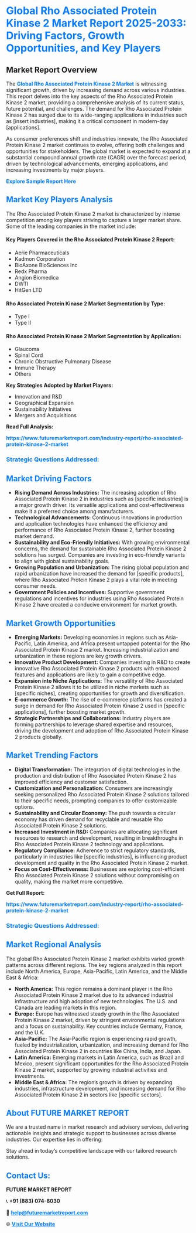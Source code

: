 <h1 style="color: #007BFF;">Global Rho Associated Protein Kinase 2 Market Report 2025-2033: Driving Factors, Growth Opportunities, and Key Players</h1>

<section id="overview">
<h2>Market Report Overview</h2>
<p>The <a href="https://www.futuremarketreport.com/industry-report/rho-associated-protein-kinase-2-market" style="color: #007BFF; text-decoration: none;"><strong>Global Rho Associated Protein Kinase 2 Market</strong></a> is witnessing significant growth, driven by increasing demand across various industries. This report delves into the key aspects of the Rho Associated Protein Kinase 2 market, providing a comprehensive analysis of its current status, future potential, and challenges. The demand for Rho Associated Protein Kinase 2 has surged due to its wide-ranging applications in industries such as [insert industries], making it a critical component in modern-day [applications].</p>
<p>As consumer preferences shift and industries innovate, the Rho Associated Protein Kinase 2 market continues to evolve, offering both challenges and opportunities for stakeholders. The global market is expected to expand at a substantial compound annual growth rate (CAGR) over the forecast period, driven by technological advancements, emerging applications, and increasing investments by major players.</p>
</section>

<section id="overview">
<p><a href="https://www.futuremarketreport.com/request-sample/reportId=80190" style="color: #007BFF; text-decoration: none;"><strong>Explore Sample Report Here</strong></a></p>
</section>

<section id="key-players">
<h2 style="color: #007BFF;">Market Key Players Analysis</h2>
<p>The Rho Associated Protein Kinase 2 market is characterized by intense competition among key players striving to capture a larger market share. Some of the leading companies in the market include:</p>
<h4>Key Players Covered in the Rho Associated Protein Kinase 2 Report:</h4>
<ul><li>Aerie Pharmaceuticals</li><li>Kadmon Corporation</li><li>BioAxone BioSciences Inc</li><li>Redx Pharma</li><li>Angion Biomedica</li><li>DWTI</li><li>HitGen LTD</li></ul>
<h4>Rho Associated Protein Kinase 2 Market Segmentation by Type:</h4>
<ul><li>Type I</li><li>Type II</li></ul>

<h4>Rho Associated Protein Kinase 2 Market Segmentation by Application:</h4>
<ul><li>Glaucoma</li><li>Spinal Cord</li><li>Chronic Obstructive Pulmonary Disease</li><li>Immune Therapy</li><li>Others</li></ul>
<p><strong>Key Strategies Adopted by Market Players:</strong></p>
<ul>
<li>Innovation and R&D</li>
<li>Geographical Expansion</li>
<li>Sustainability Initiatives</li>
<li>Mergers and Acquisitions</li>
</ul>
</section>

<section>
<p><strong>Read Full Analysis: </strong></p><a href="https://www.futuremarketreport.com/industry-report/rho-associated-protein-kinase-2-market" style="color: #007BFF; text-decoration: none;"><strong>https://www.futuremarketreport.com/industry-report/rho-associated-protein-kinase-2-market</strong></a>
<h3 style="color: #007BFF;">Strategic Questions Addressed:</h3>
</section>

<section id="driving-factors">
<h2 style="color: #007BFF;">Market Driving Factors</h2>
<ul>
<li><strong>Rising Demand Across Industries:</strong> The increasing adoption of Rho Associated Protein Kinase 2 in industries such as [specific industries] is a major growth driver. Its versatile applications and cost-effectiveness make it a preferred choice among manufacturers.</li>
<li><strong>Technological Advancements:</strong> Continuous innovations in production and application technologies have enhanced the efficiency and performance of Rho Associated Protein Kinase 2, further boosting market demand.</li>
<li><strong>Sustainability and Eco-Friendly Initiatives:</strong> With growing environmental concerns, the demand for sustainable Rho Associated Protein Kinase 2 solutions has surged. Companies are investing in eco-friendly variants to align with global sustainability goals.</li>
<li><strong>Growing Population and Urbanization:</strong> The rising global population and rapid urbanization have increased the demand for [specific products], where Rho Associated Protein Kinase 2 plays a vital role in meeting consumer needs.</li>
<li><strong>Government Policies and Incentives:</strong> Supportive government regulations and incentives for industries using Rho Associated Protein Kinase 2 have created a conducive environment for market growth.</li>
</ul>
</section>

<section id="growth-opportunities">
<h2 style="color: #007BFF;">Market Growth Opportunities</h2>
<ul>
<li><strong>Emerging Markets:</strong> Developing economies in regions such as Asia-Pacific, Latin America, and Africa present untapped potential for the Rho Associated Protein Kinase 2 market. Increasing industrialization and urbanization in these regions are key growth drivers.</li>
<li><strong>Innovative Product Development:</strong> Companies investing in R&D to create innovative Rho Associated Protein Kinase 2 products with enhanced features and applications are likely to gain a competitive edge.</li>
<li><strong>Expansion into Niche Applications:</strong> The versatility of Rho Associated Protein Kinase 2 allows it to be utilized in niche markets such as [specific niches], creating opportunities for growth and diversification.</li>
<li><strong>E-commerce Growth:</strong> The rise of e-commerce platforms has created a surge in demand for Rho Associated Protein Kinase 2 used in [specific applications], further boosting market growth.</li>
<li><strong>Strategic Partnerships and Collaborations:</strong> Industry players are forming partnerships to leverage shared expertise and resources, driving the development and adoption of Rho Associated Protein Kinase 2 products globally.</li>
</ul>
</section>

<section id="trending-factors">
<h2 style="color: #007BFF;">Market Trending Factors</h2>
<ul>
<li><strong>Digital Transformation:</strong> The integration of digital technologies in the production and distribution of Rho Associated Protein Kinase 2 has improved efficiency and customer satisfaction.</li>
<li><strong>Customization and Personalization:</strong> Consumers are increasingly seeking personalized Rho Associated Protein Kinase 2 solutions tailored to their specific needs, prompting companies to offer customizable options.</li>
<li><strong>Sustainability and Circular Economy:</strong> The push towards a circular economy has driven demand for recyclable and reusable Rho Associated Protein Kinase 2 solutions.</li>
<li><strong>Increased Investment in R&D:</strong> Companies are allocating significant resources to research and development, resulting in breakthroughs in Rho Associated Protein Kinase 2 technology and applications.</li>
<li><strong>Regulatory Compliance:</strong> Adherence to strict regulatory standards, particularly in industries like [specific industries], is influencing product development and quality in the Rho Associated Protein Kinase 2 market.</li>
<li><strong>Focus on Cost-Effectiveness:</strong> Businesses are exploring cost-efficient Rho Associated Protein Kinase 2 solutions without compromising on quality, making the market more competitive.</li>
</ul>
</section>

<section>
<p><strong>Get Full Report: </strong></p><a href="https://www.futuremarketreport.com/industry-report/rho-associated-protein-kinase-2-market" style="color: #007BFF; text-decoration: none;"><strong>https://www.futuremarketreport.com/industry-report/rho-associated-protein-kinase-2-market</strong></a>
<h3 style="color: #007BFF;">Strategic Questions Addressed:</h3>
</section>


<section id="regional-analysis">
<h2 style="color: #007BFF;">Market Regional Analysis</h2>
<p>The global Rho Associated Protein Kinase 2 market exhibits varied growth patterns across different regions. The key regions analyzed in this report include North America, Europe, Asia-Pacific, Latin America, and the Middle East & Africa:</p>
<ul>
<li><strong>North America:</strong> This region remains a dominant player in the Rho Associated Protein Kinase 2 market due to its advanced industrial infrastructure and high adoption of new technologies. The U.S. and Canada are leading markets in this region.</li>
<li><strong>Europe:</strong> Europe has witnessed steady growth in the Rho Associated Protein Kinase 2 market, driven by stringent environmental regulations and a focus on sustainability. Key countries include Germany, France, and the U.K.</li>
<li><strong>Asia-Pacific:</strong> The Asia-Pacific region is experiencing rapid growth, fueled by industrialization, urbanization, and increasing demand for Rho Associated Protein Kinase 2 in countries like China, India, and Japan.</li>
<li><strong>Latin America:</strong> Emerging markets in Latin America, such as Brazil and Mexico, present significant opportunities for the Rho Associated Protein Kinase 2 market, supported by growing industrial activities and investments.</li>
<li><strong>Middle East & Africa:</strong> The region’s growth is driven by expanding industries, infrastructure development, and increasing demand for Rho Associated Protein Kinase 2 in sectors like [specific sectors].</li>
</ul>
</section>

<footer>
<h2 style="color: #007BFF;">About FUTURE MARKET REPORT</h2>
<p>We are a trusted name in market research and advisory services, delivering actionable insights and strategic support to businesses across diverse industries. Our expertise lies in offering:</p>

<p>Stay ahead in today’s competitive landscape with our tailored research solutions.</p>

<h2 style="color: #007BFF;">Contact Us:</h2>
<p><strong>FUTURE MARKET REPORT</strong></p>
<p>📞 <strong>+91 (883) 074-8030</strong></p>
<p>📧 <strong><a href="mailto:help@futuremarketreport.com" style="color: #007BFF;">help@futuremarketreport.com</a></strong></p>
<p>🌐 <strong><a href="https://www.futuremarketreport.com/" style="color: #007BFF;">Visit Our Website</a></strong></p>
</footer>